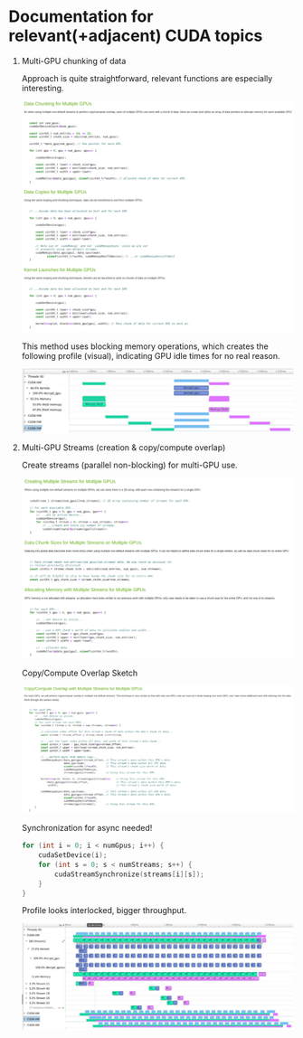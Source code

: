 # Documentation for relevant(+adjacent) CUDA topics

1. Multi-GPU chunking of data

    Approach is quite straightforward, relevant functions are especially interesting.
    
    ![](images/mgpu_chunking.png)

    This method uses blocking memory operations, which creates the following profile (visual), indicating GPU idle times for no real reason.

    ![](images/mgpu_chunking_profile.png)

2. Multi-GPU Streams (creation & copy/compute overlap)

    Create streams (parallel non-blocking) for multi-GPU use.

    ![](images/mgpu_streams.png)

    Copy/Compute Overlap Sketch

    ![](images/mgpu_streams__copy_compute_overlap.png)

    Synchronization for async needed!

    ```cpp
    for (int i = 0; i < numGpus; i++) {
        cudaSetDevice(i);
        for (int s = 0; s < numStreams; s++) {
            cudaStreamSynchronize(streams[i][s]);
        }
    }
    ```

    Profile looks interlocked, bigger throughput.

    ![](images/mgpu_streams__profile.png)